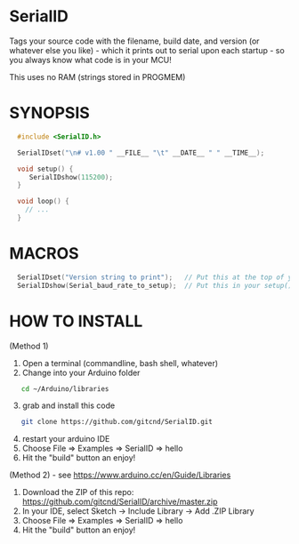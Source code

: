 # SerialID
Tags your source code with the filename, build date, and version (or whatever else you like) - which it prints out to serial upon each startup - so you always know what code is in your MCU!

This uses no RAM (strings stored in PROGMEM)


# SYNOPSIS

```C
  #include <SerialID.h>

  SerialIDset("\n# v1.00 " __FILE__ "\t" __DATE__ " " __TIME__);

  void setup() {                
     SerialIDshow(115200);
  }

  void loop() {
    // ...
  }
```

# MACROS

```C
  SerialIDset("Version string to print");	// Put this at the top of your code, so the compiler knows to build your strings into the PROGMEM flash area
  SerialIDshow(Serial_baud_rate_to_setup);	// Put this in your setup() code, to print the above string out to serial
```


# HOW TO INSTALL

(Method 1)

1. Open a terminal (commandline, bash shell, whatever)
2. Change into your Arduino folder
```bash
   cd ~/Arduino/libraries
```
3. grab and install this code
```bash
   git clone https://github.com/gitcnd/SerialID.git
```
4. restart your arduino IDE
5. Choose File => Examples => SerialID => hello
6. Hit the "build" button an enjoy!

(Method 2) - see https://www.arduino.cc/en/Guide/Libraries

1. Download the ZIP of this repo: https://github.com/gitcnd/SerialID/archive/master.zip
2. In your IDE, select Sketch -> Include Library -> Add .ZIP Library
3. Choose File => Examples => SerialID => hello
4. Hit the "build" button an enjoy!
